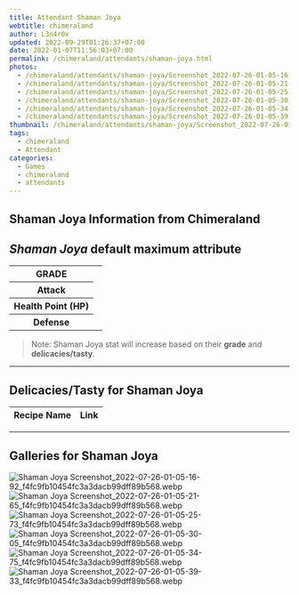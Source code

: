 ```yaml
---
title: Attendant Shaman Joya
webtitle: chimeraland
author: L3n4r0x
updated: 2022-09-29T01:26:37+07:00
date: 2022-01-07T11:56:03+07:00
permalink: /chimeraland/attendants/shaman-joya.html
photos:
  - /chimeraland/attendants/shaman-joya/Screenshot_2022-07-26-01-05-16-92_f4fc9fb10454fc3a3dacb99dff89b568.webp
  - /chimeraland/attendants/shaman-joya/Screenshot_2022-07-26-01-05-21-65_f4fc9fb10454fc3a3dacb99dff89b568.webp
  - /chimeraland/attendants/shaman-joya/Screenshot_2022-07-26-01-05-25-73_f4fc9fb10454fc3a3dacb99dff89b568.webp
  - /chimeraland/attendants/shaman-joya/Screenshot_2022-07-26-01-05-30-05_f4fc9fb10454fc3a3dacb99dff89b568.webp
  - /chimeraland/attendants/shaman-joya/Screenshot_2022-07-26-01-05-34-75_f4fc9fb10454fc3a3dacb99dff89b568.webp
  - /chimeraland/attendants/shaman-joya/Screenshot_2022-07-26-01-05-39-33_f4fc9fb10454fc3a3dacb99dff89b568.webp
thumbnail: /chimeraland/attendants/shaman-joya/Screenshot_2022-07-26-01-05-16-92_f4fc9fb10454fc3a3dacb99dff89b568.webp
tags:
  - chimeraland
  - Attendant
categories:
  - Games
  - chimeraland
  - attendants
---
```


<link
  rel="stylesheet"
  href="https://rawcdn.githack.com/dimaslanjaka/Web-Manajemen/870a349/css/bootstrap-5-3-0-alpha3-wrapper.css"
/>
<section id="bootstrap-wrapper">
  <div data-bs-theme="dark">
    <h2>Shaman Joya Information from Chimeraland</h2>
    <h2 id="attribute"><i>Shaman Joya</i> default maximum attribute</h2>
    <div class="row">
      <div class="col mb-2">
        <div class="card">
          <div class="card-body">
            <table>
              <tr>
                <th>GRADE</th>
                <td><br /></td>
              </tr>
              <tr>
                <th>Attack</th>
                <td></td>
              </tr>
              <tr>
                <th>Health Point (HP)</th>
                <td></td>
              </tr>
              <tr>
                <th>Defense</th>
                <td></td>
              </tr>
            </table>
          </div>
        </div>
      </div>
    </div>
    <blockquote>
      Note: Shaman Joya stat will increase based on their <b>grade</b> and
      <b>delicacies/tasty</b>.
    </blockquote>
    <hr />
    <h2 id="delicacies">Delicacies/Tasty for Shaman Joya</h2>
    <div class="card">
      <div class="card-body">
        <div class="table-responsive">
          <table class="table table-striped">
            <thead>
              <tr>
                <th>Recipe Name</th>
                <th>Link</th>
              </tr>
            </thead>
            <tbody></tbody>
          </table>
        </div>
      </div>
    </div>
    <hr />
    <div id="gallery">
      <h2>Galleries for Shaman Joya</h2>
      <div class="row">
        <div class="col-lg-6 col-12">
          <img
            src="https://www.webmanajemen.com/chimeraland/attendants/shaman-joya/Screenshot_2022-07-26-01-05-16-92_f4fc9fb10454fc3a3dacb99dff89b568.webp"
            alt="Shaman Joya Screenshot_2022-07-26-01-05-16-92_f4fc9fb10454fc3a3dacb99dff89b568.webp"
          />
        </div>
        <div class="col-lg-6 col-12">
          <img
            src="https://www.webmanajemen.com/chimeraland/attendants/shaman-joya/Screenshot_2022-07-26-01-05-21-65_f4fc9fb10454fc3a3dacb99dff89b568.webp"
            alt="Shaman Joya Screenshot_2022-07-26-01-05-21-65_f4fc9fb10454fc3a3dacb99dff89b568.webp"
          />
        </div>
        <div class="col-lg-6 col-12">
          <img
            src="https://www.webmanajemen.com/chimeraland/attendants/shaman-joya/Screenshot_2022-07-26-01-05-25-73_f4fc9fb10454fc3a3dacb99dff89b568.webp"
            alt="Shaman Joya Screenshot_2022-07-26-01-05-25-73_f4fc9fb10454fc3a3dacb99dff89b568.webp"
          />
        </div>
        <div class="col-lg-6 col-12">
          <img
            src="https://www.webmanajemen.com/chimeraland/attendants/shaman-joya/Screenshot_2022-07-26-01-05-30-05_f4fc9fb10454fc3a3dacb99dff89b568.webp"
            alt="Shaman Joya Screenshot_2022-07-26-01-05-30-05_f4fc9fb10454fc3a3dacb99dff89b568.webp"
          />
        </div>
        <div class="col-lg-6 col-12">
          <img
            src="https://www.webmanajemen.com/chimeraland/attendants/shaman-joya/Screenshot_2022-07-26-01-05-34-75_f4fc9fb10454fc3a3dacb99dff89b568.webp"
            alt="Shaman Joya Screenshot_2022-07-26-01-05-34-75_f4fc9fb10454fc3a3dacb99dff89b568.webp"
          />
        </div>
        <div class="col-lg-6 col-12">
          <img
            src="https://www.webmanajemen.com/chimeraland/attendants/shaman-joya/Screenshot_2022-07-26-01-05-39-33_f4fc9fb10454fc3a3dacb99dff89b568.webp"
            alt="Shaman Joya Screenshot_2022-07-26-01-05-39-33_f4fc9fb10454fc3a3dacb99dff89b568.webp"
          />
        </div>
      </div>
    </div>
  </div>
</section>